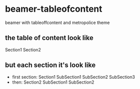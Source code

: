 # beamer-tableofcontent
beamer with tableoffcontent and metropolice theme
## the table of content look like
Section1
Section2

## but each section it's look like
* first section:
Section1
  SubSection1
  SubSection2
  SubSection3
* then:
Section2
  SubSection1
  SubSection2
 
